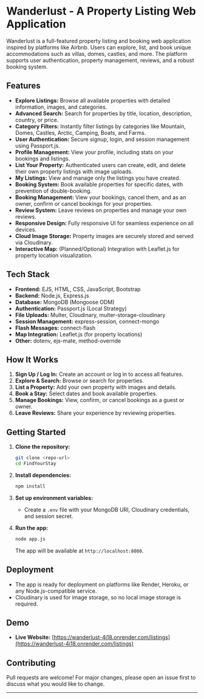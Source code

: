 # Wanderlust - A Property Listing Web Application

Wanderlust is a full-featured property listing and booking web application inspired by platforms like Airbnb. Users can explore, list, and book unique accommodations such as villas, domes, castles, and more. The platform supports user authentication, property management, reviews, and a robust booking system.

## Features

- **Explore Listings:** Browse all available properties with detailed information, images, and categories.
- **Advanced Search:** Search for properties by title, location, description, country, or price.
- **Category Filters:** Instantly filter listings by categories like Mountain, Domes, Castles, Arctic, Camping, Boats, and Farms.
- **User Authentication:** Secure signup, login, and session management using Passport.js.
- **Profile Management:** View your profile, including stats on your bookings and listings.
- **List Your Property:** Authenticated users can create, edit, and delete their own property listings with image uploads.
- **My Listings:** View and manage only the listings you have created.
- **Booking System:** Book available properties for specific dates, with prevention of double-booking.
- **Booking Management:** View your bookings, cancel them, and as an owner, confirm or cancel bookings for your properties.
- **Review System:** Leave reviews on properties and manage your own reviews.
- **Responsive Design:** Fully responsive UI for seamless experience on all devices.
- **Cloud Image Storage:** Property images are securely stored and served via Cloudinary.
- **Interactive Map:** (Planned/Optional) Integration with Leaflet.js for property location visualization.

## Tech Stack

- **Frontend:** EJS, HTML, CSS, JavaScript, Bootstrap
- **Backend:** Node.js, Express.js
- **Database:** MongoDB (Mongoose ODM)
- **Authentication:** Passport.js (Local Strategy)
- **File Uploads:** Multer, Cloudinary, multer-storage-cloudinary
- **Session Management:** express-session, connect-mongo
- **Flash Messages:** connect-flash
- **Map Integration:** Leaflet.js (for property locations)
- **Other:** dotenv, ejs-mate, method-override


## How It Works

1. **Sign Up / Log In:** Create an account or log in to access all features.
2. **Explore & Search:** Browse or search for properties.
3. **List a Property:** Add your own property with images and details.
4. **Book a Stay:** Select dates and book available properties.
5. **Manage Bookings:** View, confirm, or cancel bookings as a guest or owner.
6. **Leave Reviews:** Share your experience by reviewing properties.

## Getting Started

1. **Clone the repository:**
   ```bash
   git clone <repo-url>
   cd FindYourStay
   ```

2. **Install dependencies:**
   ```bash
   npm install
   ```

3. **Set up environment variables:**
   - Create a `.env` file with your MongoDB URI, Cloudinary credentials, and session secret.

4. **Run the app:**
   ```bash
   node app.js
   ```
   The app will be available at `http://localhost:8080`.

## Deployment

- The app is ready for deployment on platforms like Render, Heroku, or any Node.js-compatible service.
- Cloudinary is used for image storage, so no local image storage is required.

## Demo

- **Live Website:** [https://wanderlust-4i18.onrender.com/listings](https://wanderlust-4i18.onrender.com/listings)

## Contributing

Pull requests are welcome! For major changes, please open an issue first to discuss what you would like to change.

---
